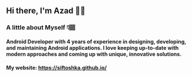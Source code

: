 ## Hi there, I'm Azad 👋🏽

### A little about Myself 👇🏽

#### Android Developer with 4 years of experience in designing, developing, and maintaining Android applications. I love keeping up-to-date with modern approaches and coming up with unique, innovative solutions.

#### My website: https://siftoshka.github.io/
